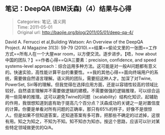 笔记：DeepQA (IBM沃森)（4）结果与心得
---
    
> Categories: 笔记, 语义网  
> Time: 2011-05-01  
> Original url: <http://baojie.org/blog/2011/05/01/deep-qa-4/>
    
David A. Ferrucci et al,Building Watson: An Overview of the DeepQA Project. AI Magazine 31(3): 59-79 (2010).==结果==偷论文里的一张图==工作方式==所有人在一个大屋war room，以方便交流。逐步进步。【唔，how about 中国的团队？】==作者心得==Q/A三要素：precision, conﬁdence, and speed     systems-level approach：综合运用多种方法。这可能是对一般AI问题都有意义的。快速实验，高性能计算平台的重要性。==我的其他心得==面向终端用户的系统，需要做自然语言理解。语义网的团队，需要招这种人才。加深了对Twine, PowerSet, Siri等的理解。但我觉得在选择应用方面，还是以容错性较高的领域比较好。自然语言理解并不需要做逻辑的建模。不需要做强的逻辑推理，可以综合运用一些简单的推理。这可以避免Twine的问题（scalability）结构化知识，起辅助的作用，我很想知道到底有助于提高几个百分点？沃森成功的关键之一是对置信度的计算。你要是单看对所有问题的正确率，那只有65%的样子，好像不是很惊人。但是如果不但知道答案，还知道答案有多可靠，把那些不确定的过滤掉，这很有用。知之为知之，不知为不知。知不知亦为知亦。按这个思路，应该可以针对某些特定领域做更优的Q/A。     
    